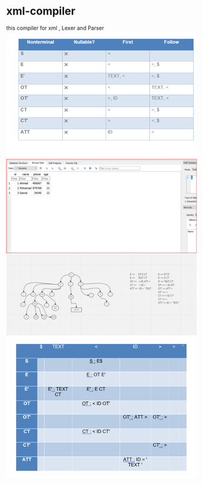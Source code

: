 # xml-compiler
this compiler for xml , Lexer and Parser
![Image alt text](https://github.com/gamalahmed3265/xml-compiler/blob/version2/image/1.png)
![Image alt text](https://github.com/gamalahmed3265/xml-compiler/blob/version2/image/output.png)
![Image alt text](https://github.com/gamalahmed3265/xml-compiler/blob/version2/image/drawing.png)
![Image alt text](https://github.com/gamalahmed3265/xml-compiler/blob/version2/image/2022-12-22-20-23-54.png)

